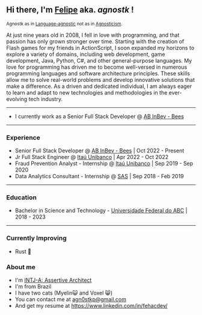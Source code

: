 ## Hi there, I'm <ins>Felipe</ins> aka. *agnostk* !

<sub>Agnostk as in [Language-agnostic](https://en.wikipedia.org/wiki/Language-agnostic) not as in [Agnosticism](https://en.wikipedia.org/wiki/Agnosticism).</sub>

At just nine years old in 2008, I fell in love with programming, and that passion has only grown stronger over time. Starting with the creation of Flash games for my friends in ActionScript, I soon expanded my horizons to explore a variety of domains, including web development, game development, Java, Python, C#, and other general-purpose languages. My love for programming has driven me to become well-versed in numerous programming languages and software architecture principles. These skills allow me to solve real-world problems and develop innovative solutions that make a difference. As a driven and dedicated individual, I am always eager to learn and adapt to new technologies and methodologies in the ever-evolving tech industry.

----

- I currently work as a Senior Full Stack Developer @ [AB InBev - Bees](https://www.bees.com/)

----

### Experience
- Senior Full Stack Developer @ [AB InBev - Bees](https://www.bees.com/) | Oct 2022 - Present
- Jr Full Stack Engineer @ [Itaú Unibanco](https://www.itau.com/) | Apr 2022 - Oct 2022
- Fraud Prevention Analyst - Internship @ [Itaú Unibanco](https://www.itau.com/) | Sep 2019 - Sep 2020
- Data Analytics Consultant - Internship @ [SAS](https://www.sas.com/en_us/home.html) | Sep 2018 - Feb 2019
---

### Education
- Bachelor in Science and Technology - [Universidade Federal do ABC](https://www.ufabc.edu.br/en/) | 2018 - 2023

---

### Currently Improving
- Rust 🦀

### About me
- I'm [INTJ-A: Assertive Architect](https://www.16personalities.com/profiles/856b00d69174e)
- I'm from Brazil
- I have two cats (Myelin😺 and Voxel 😸)
- You can contact me at <agn0stkp@gmail.com>
- And get my resume at <https://www.linkedin.com/in/fehacdev/>
